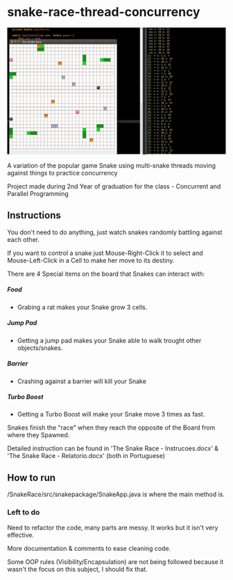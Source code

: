 # snake-race-thread-concurrency

![My image](./snakeraceoutput.png)


A variation of the popular game Snake using multi-snake threads moving against things to practice concurrency

Project made during 2nd Year of graduation for the class - Concurrent and Parallel Programming

## Instructions

You don't need to do anything, just watch snakes randomly battling against each other.

If you want to control a snake just Mouse-Right-Click it to select and Mouse-Left-Click in a Cell to make her move to its destiny.

There are 4 Special items on the board that Snakes can interact with:

##### Food

- Grabing a rat makes your Snake grow 3 cells.

##### Jump Pad

- Getting a jump pad makes your Snake able to walk trought other objects/snakes.

##### Barrier

- Crashing against a barrier will kill your Snake

##### Turbo Boost

- Getting a Turbo Boost will make your Snake move 3 times as fast.

Snakes finish the "race" when they reach the opposite of the Board from where they Spawned.

Detailed instruction can be found in 'The Snake Race - Instrucoes.docx' & 'The Snake Race - Relatorio.docx' (both in Portuguese)
## How to run

/SnakeRace/src/snakepackage/SnakeApp.java is where the main method is. 



### Left to do

Need to refactor the code, many parts are messy. It works but it isn't very effective.

More documentation & comments to ease cleaning code.

Some OOP rules (Visibility/Encapsulation) are not being followed because it wasn't the focus on this subject, I should fix that.
